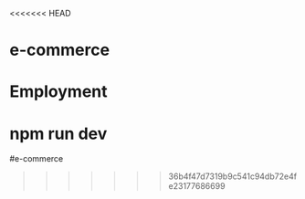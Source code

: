 <<<<<<< HEAD
# e-commerce
# Employment
npm run dev
=======
#e-commerce
>>>>>>> 36b4f47d7319b9c541c94db72e4fe23177686699
